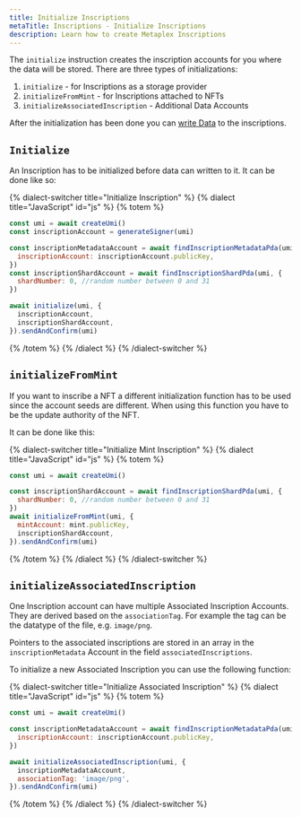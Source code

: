 ```yaml
---
title: Initialize Inscriptions
metaTitle: Inscriptions - Initialize Inscriptions
description: Learn how to create Metaplex Inscriptions
---
```


The `initialize` instruction creates the inscription accounts for you where the data will be stored. There are three types of initializations:

1. `initialize` - for Inscriptions as a storage provider
2. `initializeFromMint` - for Inscriptions attached to NFTs
3. `initializeAssociatedInscription` - Additional Data Accounts

After the initialization has been done you can [write Data](write) to the inscriptions.

## `Initialize`

An Inscription has to be initialized before data can written to it. It can be done like so:

{% dialect-switcher title="Initialize Inscription" %}
{% dialect title="JavaScript" id="js" %}
{% totem %}

```js
const umi = await createUmi()
const inscriptionAccount = generateSigner(umi)

const inscriptionMetadataAccount = await findInscriptionMetadataPda(umi, {
  inscriptionAccount: inscriptionAccount.publicKey,
})
const inscriptionShardAccount = await findInscriptionShardPda(umi, {
  shardNumber: 0, //random number between 0 and 31
})

await initialize(umi, {
  inscriptionAccount,
  inscriptionShardAccount,
}).sendAndConfirm(umi)
```
{% /totem %}
{% /dialect %}
{% /dialect-switcher %}


## `initializeFromMint`

If you want to inscribe a NFT a different initialization function has to be used since the account seeds are different. When using this function you have to be the update authority of the NFT.

It can be done like this:

{% dialect-switcher title="Initialize Mint Inscription" %}
{% dialect title="JavaScript" id="js" %}
{% totem %}

```js
const umi = await createUmi()

const inscriptionShardAccount = await findInscriptionShardPda(umi, {
  shardNumber: 0, //random number between 0 and 31
})
await initializeFromMint(umi, {
  mintAccount: mint.publicKey,
  inscriptionShardAccount,
}).sendAndConfirm(umi)
```
{% /totem %}
{% /dialect %}
{% /dialect-switcher %}


## `initializeAssociatedInscription`

One Inscription account can have multiple Associated Inscription Accounts. They are derived based on the `associationTag`. For example the tag can be the datatype of the file, e.g. `image/png`.

Pointers to the associated inscriptions are stored in an array in the `inscriptionMetadata` Account in the field `associatedInscriptions`.

To initialize a new Associated Inscription you can use the following function:

{% dialect-switcher title="Initialize Associated Inscription" %}
{% dialect title="JavaScript" id="js" %}
{% totem %}

```js
const umi = await createUmi()

const inscriptionMetadataAccount = await findInscriptionMetadataPda(umi, {
  inscriptionAccount: inscriptionAccount.publicKey,
})

await initializeAssociatedInscription(umi, {
  inscriptionMetadataAccount,
  associationTag: 'image/png',
}).sendAndConfirm(umi)
```
{% /totem %}
{% /dialect %}
{% /dialect-switcher %}